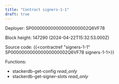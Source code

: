 ```yaml
---
title: "Contract signers-1-1"
draft: true
---
```

Deployer: SP000000000000000000002Q6VF78


 



Block height: 147290 (2024-04-22T15:32:53.000Z)

Source code: {{<contractref "signers-1-1" SP000000000000000000002Q6VF78 signers-1-1>}}

Functions:

* stackerdb-get-config _read_only_
* stackerdb-get-signer-slots _read_only_
